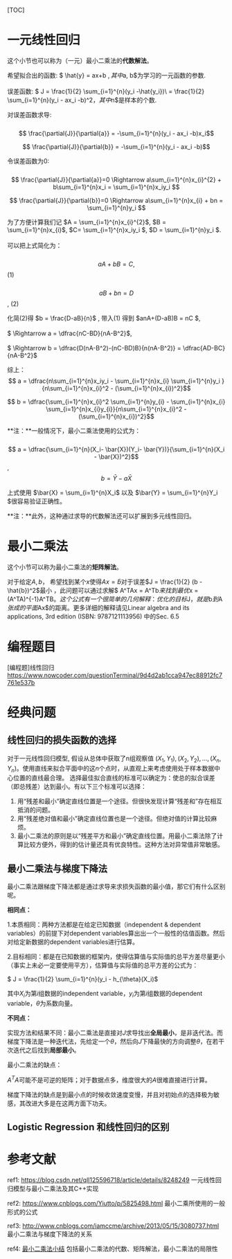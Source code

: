[TOC]

# 一元线性回归

这个小节也可以称为（一元）最小二乘法的**代数解法**。

希望拟合出的函数: $ \hat{y} = ax+b ​$, 其中$a, b​$为学习的一元函数的参数.<br></br>
误差函数: $ J = \frac{1}{2} \sum_{i=1}^{n}(y_i -\hat{y_i})\ = \frac{1}{2} \sum_{i=1}^{n}(y_i - ax_i -b)^2​$，其中$n​$是样本的个数.

对误差函数求导: <br></br>
$$ \frac{\partial{J}}{\partial{a}} = -\sum_{i=1}^{n}(y_i - ax_i -b)x_i$$

$$ \frac{\partial{J}}{\partial{b}} = -\sum_{i=1}^{n}(y_i - ax_i -b)$$ 

令误差函数为0: <br></br>
$$ \frac{\partial{J}}{\partial{a}}=0 \Rightarrow a\sum_{i=1}^{n}x_{i}^{2} + b\sum_{i=1}^{n}x_i = \sum_{i=1}^{n}x_iy_i $$

$$ \frac{\partial{J}}{\partial{b}}=0 \Rightarrow a\sum_{i=1}^{n}x_{i} + bn = \sum_{i=1}^{n}y_i $$

为了方便计算我们记 $A = \sum_{i=1}^{n}x_{i}^{2}$, $B = \sum_{i=1}^{n}x_{i}$, $C= \sum_{i=1}^{n}x_iy_i $, $D =  \sum_{i=1}^{n}y_i $. <br></br>
可以把上式简化为： <br></br>
$$ aA+bB = C, $$ (1) <br></br>
$$ aB+bn = D$$, (2)

化简(2)得 $b = \frac{D-aB}{n}$ , 带入(1) 得到 $anA+(D-aB)B = nC $,  <br></br>
$ \Rightarrow a = \dfrac{nC-BD}{nA-B^2}$, <br></br>
$ \Rightarrow  b = \dfrac{D(nA-B^2)-(nC-BD)B}{n(nA-B^2)} = \dfrac{AD-BC}{nA-B^2}$

综上：
$$ a = \dfrac{n\sum_{i=1}^{n}x_iy_i - \sum_{i=1}^{n}x_{i} \sum_{i=1}^{n}y_i }{n\sum_{i=1}^{n}x_{i}^2 - (\sum_{i=1}^{n}x_{i})^2}$$

$$ b = \dfrac{\sum_{i=1}^{n}x_{i}^2 \sum_{i=1}^{n}y_{i} - \sum_{i=1}^{n}x_{i} \sum_{i=1}^{n}x_{i}y_{i}}{n\sum_{i=1}^{n}x_{i}^2 - (\sum_{i=1}^{n}x_{i})^2}$$

**注：**一般情况下，最小二乘法使用的公式为：<br></br>
$$ a = \dfrac{\sum_{i=1}^{n}(X_i- \bar{X})(Y_i- \bar{Y})}{\sum_{i=1}^{n}(X_i - \bar{X})^2}$$, $$ b = \bar{Y} - a\bar{X}$$

上式使用 $\bar{X} = \sum_{i=1}^{n}X_i​$ 以及 $\bar{Y} = \sum_{i=1}^{n}Y_i​$很容易验证正确性。

**注：**此外，这种通过求导的代数解法还可以扩展到多元线性回归。



# 最小二乘法

这个小节可以称为最小二乘法的**矩阵解法**。

对于给定$A, b​$， 希望找到某个$x​$使得$Ax = \hat{b}​$对于误差$J = \frac{1}{2} (b -\hat{b})^2​$最小 ，此问题可以通过求解$ A^TAx = A^Tb​$来找到最优$x = (A^TA)^{-1}A^TB​$。这个公式有一个很简单的几何解释：优化的目标$J​$，就是$b​$到$A​$张成的平面$Ax ​$的距离。更多详细的解释请见Linear algebra and its applications, 3rd edition (ISBN: 9787121113956) 中的Sec. 6.5



# 编程题目

[编程题]线性回归 https://www.nowcoder.com/questionTerminal/9d4d2ab1cca947ec88912fc7761e537b



# 经典问题

## 线性回归的损失函数的选择

对于一元线性回归模型, 假设从总体中获取了n组观察值 $(X_1, Y_1), (X_2, Y_2), …,(X_n, Y_n)$。使用直线来拟合平面中的这$n$个点时，从直观上来考虑使用处于样本数据中心位置的直线最合理。 选择最佳拟合直线的标准可以确定为：使总的拟合误差（即总残差）达到最小。有以下三个标准可以选择：

1. 用“残差和最小”确定直线位置是一个途径。但很快发现计算“残差和”存在相互抵消的问题。
2. 用“残差绝对值和最小”确定直线位置也是一个途径。但绝对值的计算比较麻烦。
3. 最小二乘法的原则是以“残差平方和最小”确定直线位置。用最小二乘法除了计算比较方便外，得到的估计量还具有优良特性。这种方法对异常值非常敏感。

## 最小二乘法与梯度下降法

最小二乘法跟梯度下降法都是通过求导来求损失函数的最小值，那它们有什么区别呢。

**相同点：**

1.本质相同：两种方法都是在给定已知数据（independent & dependent variables）的前提下对dependent variables算出出一个一般性的估值函数。然后对给定新数据的dependent variables进行估算。

2.目标相同：都是在已知数据的框架内，使得估算值与实际值的总平方差尽量更小（事实上未必一定要使用平方），估算值与实际值的总平方差的公式为：

$ J = \frac{1}{2} \sum_{i=1}^{n}(y_i - h_{\theta}(X_i)​$

 其中$X_i$为第$i$组数据的independent variable，$y_i$为第$i$组数据的dependent variable，$\theta$为系数向量。

**不同点：**

实现方法和结果不同：最小二乘法是直接对$J​$求导找出**全局最小**，是非迭代法。而梯度下降法是一种迭代法，先给定一个$\theta​$，然后向$J​$下降最快的方向调整$\theta​$，在若干次迭代之后找到**局部最小**。

最小二乘法的缺点：

$A^TA$可能不是可逆的矩阵；对于数据点多，维度很大的$A$很难直接进行计算。

梯度下降法的缺点是到最小点的时候收敛速度变慢，并且对初始点的选择极为敏感，其改进大多是在这两方面下功夫。

## Logistic Regression 和线性回归的区别



 



# 参考文献

ref1: https://blog.csdn.net/qll125596718/article/details/8248249 一元线性回归模型与最小二乘法及其C++实现

ref2: https://www.cnblogs.com/Yiutto/p/5825498.html 最小二乘所使用的一般形式的公式

ref3: http://www.cnblogs.com/iamccme/archive/2013/05/15/3080737.html 最小二乘法与梯度下降法的关系

ref4: [最小二乘法小结](https://www.cnblogs.com/pinard/p/5976811.html)  包括最小二乘法的代数、矩阵解法，最小二乘法的局限性